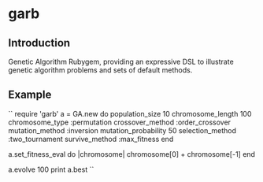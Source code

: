# garb
## Introduction
Genetic Algorithm Rubygem, providing an expressive DSL to illustrate genetic algorithm problems and sets of default methods.

## Example
``
require 'garb'
a = GA.new do 
	population_size 10
    chromosome_length 100
	chromosome_type :permutation
	crossover_method :order_crossover
	mutation_method :inversion
    mutation_probability 50
	selection_method :two_tournament
	survive_method :max_fitness
end

a.set_fitness_eval do |chromosome|
    chromosome[0] + chromosome[-1]
end

a.evolve 100
print a.best
``
